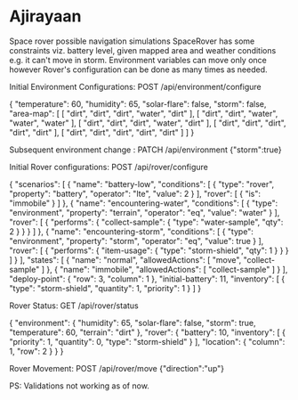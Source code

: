 # Ajirayaan
Space rover possible navigation simulations
SpaceRover has some constraints viz. battery level, given mapped area and weather conditions e.g. it can't move in storm.
Environment variables can move only once however Rover's configuration can be done as many times as needed.

Initial Environment Configurations: POST /api/environment/configure

{
"temperature": 60,
"humidity": 65,
"solar-flare": false,
"storm": false,
"area-map": [
[ "dirt", "dirt", "dirt", "water", "dirt" ],
[ "dirt", "dirt", "water", "water", "water" ],
[ "dirt", "dirt", "dirt", "water", "dirt" ],
[ "dirt", "dirt", "dirt", "dirt", "dirt" ],
[ "dirt", "dirt", "dirt", "dirt", "dirt" ]
]
}

Subsequent environment change : PATCH /api/environment
{"storm":true}

Initial Rover configurations: POST /api/rover/configure 

{
"scenarios": [
{
"name": "battery-low",
"conditions": [
{
"type": "rover",
"property": "battery",
"operator": "lte",
"value": 2
}
],
"rover": [
{ "is": "immobile" }
]
},
{
"name": "encountering-water",
"conditions": [
{
"type": "environment",
"property": "terrain",
"operator": "eq",
"value": "water"
}
],
"rover": [
{
"performs": {
"collect-sample": {
"type": "water-sample",
"qty": 2
}
}
}
]
},
{
"name": "encountering-storm",
"conditions": [
{
"type": "environment",
"property": "storm",
"operator": "eq",
"value": true
}
],
"rover": [
{
"performs": {
"item-usage": {
"type": "storm-shield",
"qty": 1
}
}
}
]
}
],
"states": [
{
"name": "normal",
"allowedActions": [ "move", "collect-sample" ]
},
{
"name": "immobile",
"allowedActions": [ "collect-sample" ]
}
],
"deploy-point": {
"row": 3,
"column": 1
},
"initial-battery": 11,
"inventory": [
{
"type": "storm-shield",
"quantity": 1,
"priority": 1
}
]
}



Rover Status: GET /api/rover/status

{
    "environment": {
        "humidity": 65,
        "solar-flare": false,
        "storm": true,
        "temperature": 60,
        "terrain": "dirt"
    },
    "rover": {
        "battery": 10,
        "inventory": [
            {
                "priority": 1,
                "quantity": 0,
                "type": "storm-shield"
            }
        ],
        "location": {
            "column": 1,
            "row": 2
        }
    }
}



Rover Movement: POST /api/rover/move
{"direction":"up"}

PS: Validations not working as of now.
